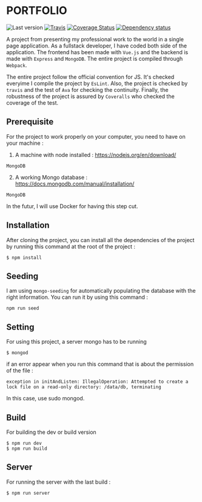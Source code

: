 # PORTFOLIO

![Last version](https://img.shields.io/github/v/tag/justalk/portfolio.svg?style=flat-square)
[![Travis](https://img.shields.io/travis/com/justalk/portfolio.svg?style=flat-square)](https://travis-ci.com/github/JustalK/portfolio)
[![Coverage Status](https://coveralls.io/repos/github/JustalK/PORTFOLIO/badge.svg?branch=dev&style=flat-square)](https://coveralls.io/github/JustalK/PORTFOLIO?branch=dev)
[![Dependency status](http://img.shields.io/david/justalk/portfolio.svg?style=flat-square)](https://david-dm.org/justalk/portfolio.svg)

A project from presenting my professional work to the world in a single page application. As a fullstack developer, I have coded both side of the application. The frontend has been made with `Vue.js` and the backend is made with `Express` and `MongoDB`. The entire project is compiled through `Webpack`.

The entire project follow the official convention for JS. It's checked everyime I compile the project by `EsLint`. Also, the project is checked by `travis` and the test of `Ava` for checking the continuity. Finally, the robustness of the project is assured by `Coveralls` who checked the coverage of the test.

## Prerequisite

For the project to work properly on your computer, you need to have on your machine :

1. A machine with node installed :
https://nodejs.org/en/download/
```
MongoDB
```

2. A working Mongo database : https://docs.mongodb.com/manual/installation/
```
MongoDB
```

In the futur, I will use Docker for having this step cut.

## Installation

After cloning the project, you can install all the dependencies of the project by running this command at the root of the project :
```
$ npm install
```

## Seeding

I am using `mongo-seeding` for automatically populating the database with the right information. You can run it by using this command :

```
npm run seed
```

## Setting

For using this project, a server mongo has to be running
```
$ mongod
```
if an error appear when you run this command that is about the permission of the file :
```
exception in initAndListen: IllegalOperation: Attempted to create a lock file on a read-only directory: /data/db, terminating
```
In this case, use sudo mongod.

## Build

For building the dev or build version
```
$ npm run dev
$ npm run build
```

## Server

For running the server with the last build :
```
$ npm run server
```
